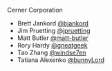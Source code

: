 Cerner Corporation

- Brett Jankord [@bjankord]
- Jim Pruetting [@jpruetting]
- Matt Butler [@matt-butler]
- Rory Hardy [@gneatgeek]
- Tao Zhang [@windse7en]
- Tatiana Alexenko [@bunnyLord]


[@bjankord]: https://github.com/bjankord
[@jpruetting]: https://github.com/jpruetting
[@matt-butler]: https://github.com/matt-butler
[@gneatgeek]: https://github.com/gneatgeek
[@windse7en]:https://github.com/windse7en
[@bunnyLord]:https://github.com/bunnyLord